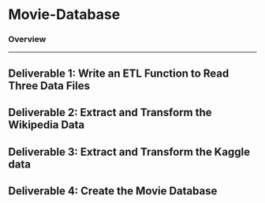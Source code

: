 # Movie-Database

### Overview
---
## Deliverable 1: Write an ETL Function to Read Three Data Files
## Deliverable 2: Extract and Transform the Wikipedia Data
## Deliverable 3: Extract and Transform the Kaggle data
## Deliverable 4: Create the Movie Database
